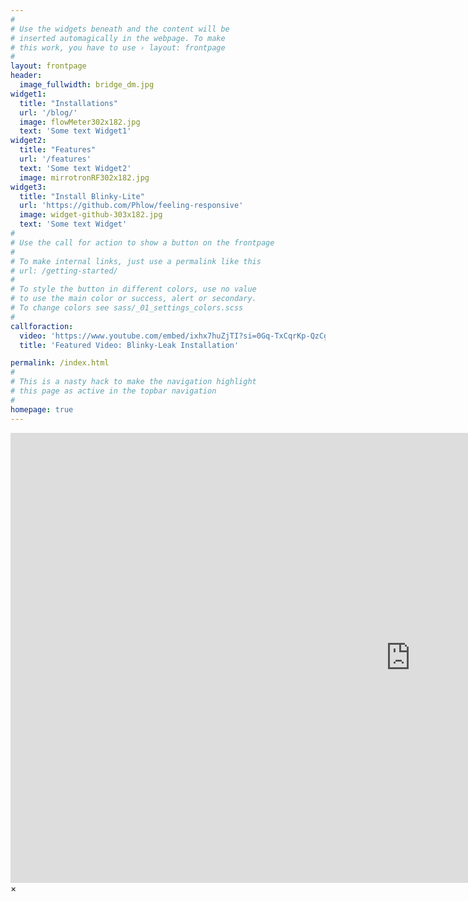 ```yaml
---
#
# Use the widgets beneath and the content will be
# inserted automagically in the webpage. To make
# this work, you have to use › layout: frontpage
#
layout: frontpage
header:
  image_fullwidth: bridge_dm.jpg
widget1:
  title: "Installations"
  url: '/blog/'
  image: flowMeter302x182.jpg
  text: 'Some text Widget1'
widget2:
  title: "Features"
  url: '/features'
  text: 'Some text Widget2'
  image: mirrotronRF302x182.jpg
widget3:
  title: "Install Blinky-Lite"
  url: 'https://github.com/Phlow/feeling-responsive'
  image: widget-github-303x182.jpg
  text: 'Some text Widget'
#
# Use the call for action to show a button on the frontpage
#
# To make internal links, just use a permalink like this
# url: /getting-started/
#
# To style the button in different colors, use no value
# to use the main color or success, alert or secondary.
# To change colors see sass/_01_settings_colors.scss
#
callforaction:
  video: 'https://www.youtube.com/embed/ixhx7huZjTI?si=0Gq-TxCqrKp-QzCg'
  title: 'Featured Video: Blinky-Leak Installation'

permalink: /index.html
#
# This is a nasty hack to make the navigation highlight
# this page as active in the topbar navigation
#
homepage: true
---
```


<div id="videoModal" class="reveal-modal large" data-reveal="">
  <div class="flex-video widescreen vimeo" style="display: block;">
    <iframe width="1280" height="720" src="https://www.youtube.com/embed/ixhx7huZjTI?si=0Gq-TxCqrKp-QzCg" frameborder="0" allowfullscreen></iframe>
  </div>
  <a class="close-reveal-modal">&#215;</a>
</div>

